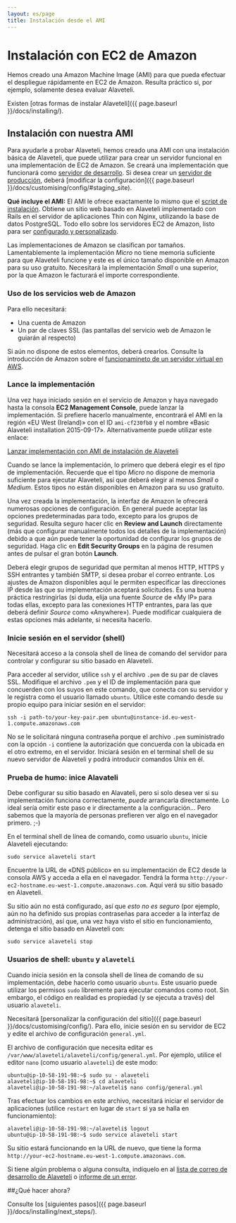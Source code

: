 ```yaml
---
layout: es/page
title: Instalación desde el AMI
---
```


# Instalación con EC2 de Amazon

<p class="lead">
  Hemos creado una Amazon Machine Image (AMI) para que pueda efectuar el despliegue
  rápidamente en EC2 de Amazon. Resulta práctico si, por ejemplo, solamente desea evaluar Alaveteli.
</p>

Existen [otras formas de instalar Alaveteli]({{ page.baseurl }}/docs/installing/).

## Instalación con nuestra AMI

Para ayudarle a probar Alaveteli, hemos creado una AMI con una instalación básica de
Alaveteli, que puede utilizar para crear un servidor funcional en una implementación de EC2
de Amazon. Se creará una implementación que funcionará como
<a href="{{ page.baseurl }}/docs/glossary/#development" class="glossary__link">servidor de desarrollo</a>.
Si desea crear un
<a href="{{ page.baseurl }}/docs/glossary/#production" class="glossary__link">servidor de producción</a>,
deberá
[modificar la configuración]({{ page.baseurl }}/docs/customising/config/#staging_site).

<div class="attention-box">
  <p>
    <strong>Qué incluye el AMI:</strong>
    El AMI le ofrece exactamente lo mismo que el
    <a href="{{ page.baseurl }}/docs/installing/script/">script de instalación</a>.
    Obtiene un sitio web basado en Alaveteli implementado con Rails en el servidor
    de aplicaciones Thin con Nginx, utilizando la base de datos PostgreSQL. Todo ello
    sobre los servidores EC2 de Amazon, listo para ser
    <a href="{{ page.baseurl }}/docs/customising/">configurado y personalizado</a>.
  </p>
</div>

Las implementaciones de Amazon se clasifican por tamaños. Lamentablemente la implementación *Micro*
no tiene memoria suficiente para que Alaveteli funcione y este es el único tamaño disponible
en Amazon para su uso gratuito. Necesitará la implementación *Small* o una superior, por la que
Amazon le facturará el importe correspondiente.

### Uso de los servicios web de Amazon

Para ello necesitará:

   * Una cuenta de Amazon
   * Un par de claves SSL (las pantallas del servicio web de Amazon le guiarán al respecto)

Si aún no dispone de estos elementos, deberá crearlos. Consulte la introducción de Amazon sobre el
[funcionamineto de un servidor virtual en AWS](http://docs.aws.amazon.com/gettingstarted/latest/awsgsg-intro/gsg-aws-virtual-server.html).

### Lance la implementación

Una vez haya iniciado sesión en el servicio de Amazon y haya navegado hasta la consola
**EC2 Management Console**, puede lanzar la implementación. Si prefiere hacerlo manualmente,
encontrará el AMI en la región «EU West (Ireland)» con el ID
`ami-cf230fb8` y el nombre «Basic Alaveteli installation 2015-09-17».
Alternativamente puede utilizar este enlace:

<p class="action-buttons">
  <a href="https://console.aws.amazon.com/ec2/home?region=eu-west-1#launchAmi=ami-cf230fb8" class="button">Lanzar
  implementación con AMI de instalación de Alaveteli</a>
</p>

Cuando se lance la implementación, lo primero que deberá elegir es el *tipo* de implementación.
Recuerde que el tipo *Micro* no dispone de memoria suficiente para ejecutar
Alaveteli, así que deberá elegir al menos *Small* o *Medium*. Estos tipos no están
disponibles en Amazon para su uso gratuito.

Una vez creada la implementación, la interfaz de Amazon le ofrecerá numerosas opciones
de configuración. En general puede aceptar las opciones predeterminadas para todo,
excepto para los grupos de seguridad. Resulta seguro hacer clic en **Review and
Launch** directamente (más que configurar manualmente todos los detalles de la 
implementación) debido a que aún puede tener la oportunidad de configurar los grupos
de seguridad. Haga clic en **Edit Security Groups** en la página de resumen antes de
pulsar el gran botón **Launch**.

Deberá elegir grupos de seguridad que permitan al menos HTTP, HTTPS y SSH entrantes
y también SMTP, si desea probar el correo entrante. Los ajustes de Amazon disponibles
aquí le permiten especificar las direcciones IP desde las que su implementación aceptará
solicitudes. Es una buena práctica restringirlas (si duda, elija una fuente *Source*
de «My IP» para todas ellas, excepto para las conexiones HTTP entrantes, para las que
deberá definir *Source* como «Anywhere»). Puede modificar cualquiera de estas opciones más
adelante, si necesita hacerlo.

### Inicie sesión en el servidor (shell)

Necesitará acceso a la consola shell de línea de comando del servidor para controlar y
configurar su sitio basado en Alaveteli.

Para acceder al servidor, utilice `ssh` y el archivo `.pem` de su par de claves SSL.
Modifique el archivo `.pem` y el ID de implementación para que concuerden con los suyos en
este comando, que conecta con su servidor y le registra como el usuario llamado `ubuntu`. 
Utilice este comando desde su propio equipo para iniciar sesión en el servidor:

    ssh -i path-to/your-key-pair.pem ubuntu@instance-id.eu-west-1.compute.amazonaws.com

No se le solicitará ninguna contraseña porque el archivo `.pem` suministrado con la
opción `-i` contiene la autorización que concuerda con la ubicada en el otro extremo,
en el servidor. Iniciará sesión en el terminal shell de su nuevo servidor de Alaveteli
y podrá introducir comandos Unix en él.

### Prueba de humo: inice Alavateli

Debe configurar su sitio basado en Alavateli, pero si solo desea ver si su implementación
funciona correctamente, *puede* arrancarla directamente. Lo ideal sería omitir este
paso e ir directamente a la configuración... Pero sabemos que la mayoría de personas
prefieren ver algo en el navegador primero. ;-)

En el terminal shell de línea de comando, como usuario `ubuntu`, inicie Alaveteli ejecutando:

    sudo service alaveteli start

Encuentre la URL de «DNS público» en su implementación de EC2 desde la consola AWS y acceda a
ella en el navegador. Tendrá la forma
`http://your-ec2-hostname.eu-west-1.compute.amazonaws.com`. Aquí verá su sitio basado en
Alaveteli.

Su sitio aún no está configurado, así que *esto no es seguro* (por ejemplo, aún no ha
definido sus propias contraseñas para acceder a la interfaz de administración), así que, una vez
haya visto el sitio en funcionamiento, detenga el sitio basado en Alaveteli con:

    sudo service alaveteli stop


### Usuarios de shell: `ubuntu` y `alaveteli`

Cuando inicia sesión en la consola shell de línea de comando de su implementación, debe hacerlo
como usuario `ubuntu`. Este usuario puede utilizar los permisos `sudo` libremente para ejecutar comandos
como root. Sin embargo, el código en realidad es propiedad (y se ejecuta a través) del usuario `alaveteli`.

Necesitará
[personalizar la configuración del sitio]({{ page.baseurl }}/docs/customising/config/).
Para ello, inicie sesión en su servidor de EC2 y edite el archivo de configuración `general.yml`.

El archivo de configuración que necesita editar es
`/var/www/alaveteli/alaveteli/config/general.yml`. Por ejemplo, utilice el
editor `nano` (como usuario `alaveteli`) de este modo:

    ubuntu@ip-10-58-191-98:~$ sudo su - alaveteli
    alaveteli@ip-10-58-191-98:~$ cd alaveteli
    alaveteli@ip-10-58-191-98:~/alaveteli$ nano config/general.yml

Tras efectuar los cambios en este archivo, necesitará iniciar el servidor de aplicaciones
(utilice `restart` en lugar de `start` si ya se halla en funcionamiento):

    alaveteli@ip-10-58-191-98:~/alaveteli$ logout
    ubuntu@ip-10-58-191-98:~$ sudo service alaveteli start

Su sitio estará funcionando en la URL de nuevo, que tiene la forma
`http://your-ec2-hostname.eu-west-1.compute.amazonaws.com`.

Si tiene algún problema o alguna consulta, indíquelo en al [lista de correo de desarrollo de Alaveteli](https://groups.google.com/forum/#!forum/alaveteli-dev) o [informe de un error](https://github.com/mysociety/alaveteli/issues?state=open).


##¿Qué hacer ahora?

Consulte los [siguientes pasos]({{ page.baseurl }}/docs/installing/next_steps/).
